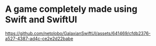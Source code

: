 # A game completely made using Swift and SwiftUI


https://github.com/netolobo/GalaxianSwiftUI/assets/641469/cfdb2376-a527-4387-ad4c-ce2e2d22babe


